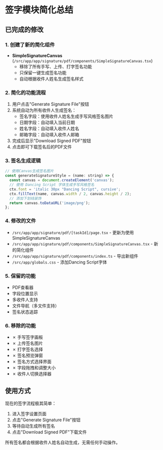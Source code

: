 # 签字模块简化总结

## 已完成的修改

### 1. 创建了新的简化组件
- **SimpleSignatureCanvas** (`/src/app/app/signature/pdf/components/SimpleSignatureCanvas.tsx`)
  - 移除了所有手写、上传、打字签名功能
  - 只保留一键生成签名功能
  - 自动根据收件人姓名生成签名样式

### 2. 简化的功能流程
1. 用户点击"Generate Signature File"按钮
2. 系统自动为所有收件人生成签名：
   - 签名字段：使用收件人姓名生成手写风格签名图片
   - 日期字段：自动填入当前日期
   - 姓名字段：自动填入收件人姓名
   - 邮箱字段：自动填入收件人邮箱
3. 完成后显示"Download Signed PDF"按钮
4. 点击即可下载签名后的PDF文件

### 3. 签名生成逻辑
```javascript
// 使用Canvas生成签名图片
const generateSignatureStyle = (name: string) => {
  const canvas = document.createElement('canvas');
  // 使用 Dancing Script 字体生成手写风格签名
  ctx.font = 'italic 30px "Dancing Script", cursive';
  ctx.fillText(name, canvas.width / 2, canvas.height / 2);
  // 添加下划线装饰
  return canvas.toDataURL('image/png');
};
```

### 4. 修改的文件
- `/src/app/app/signature/pdf/[taskId]/page.tsx` - 更新为使用SimpleSignatureCanvas
- `/src/app/app/signature/pdf/components/SimpleSignatureCanvas.tsx` - 新的简化组件
- `/src/app/app/signature/pdf/components/index.ts` - 导出新组件
- `/src/app/globals.css` - 添加Dancing Script字体

### 5. 保留的功能
- PDF查看器
- 字段位置显示
- 多收件人支持
- 文件导航（多文件支持）
- 签名状态追踪

### 6. 移除的功能
- ✗ 手写签字画板
- ✗ 上传签名图片
- ✗ 打字签名选择
- ✗ 签名预览弹窗
- ✗ 签名方式选择界面
- ✗ 字段拖拽和调整大小
- ✗ 收件人切换选择器

## 使用方式

现在的签字流程极其简单：
1. 进入签字设置页面
2. 点击"Generate Signature File"按钮
3. 等待自动生成所有签名
4. 点击"Download Signed PDF"下载文件

所有签名都会根据收件人姓名自动生成，无需任何手动操作。